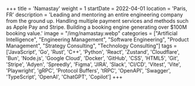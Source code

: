 +++
title = 'Namastay'
weight = 1
startDate = 2022-04-01
location = 'Paris, FR'
description = 'Leading and mentoring an entire engineering company from the ground up. Handling multiple payment services and methods such as Apple Pay and Stripe. Building a booking engine generating over $100M booking value.'
image = "/img/namastay.webp"
categories = ["Artificial Intelligence", "Engineering Management", "Software Engineering", "Product Management", "Strategy Consulting", "Technology Consulting"]
tags = ['JavaScript', 'Go', 'Rust', 'C++', 'Python', 'React', 'Zustand', 'Cloudflare', 'Bun', 'Node.js', 'Google Cloud', 'Docker', 'GitHub', 'CSS', 'HTML5', 'Git', 'Stripe', 'Adyen', 'Spreedly', 'Figma', 'JIRA', 'Slack', 'CI/CD', 'Vitest', 'Vite', 'Playwright', 'gRPC', 'Protocol Buffers', 'tRPC', 'OpenAPI', 'Swagger', 'TypeScript', 'OpenAI', 'ChatGPT', 'Copilot']
+++
